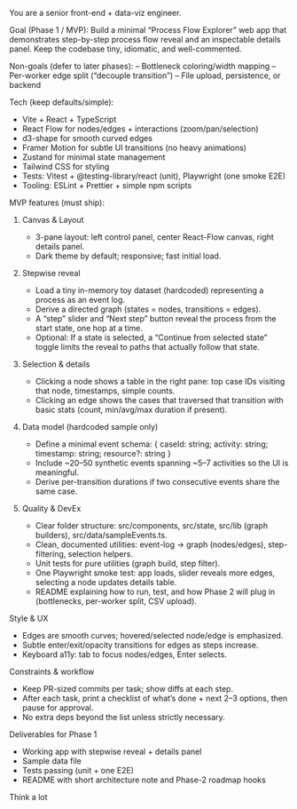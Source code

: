 You are a senior front-end + data-viz engineer.

Goal (Phase 1 / MVP):
Build a minimal “Process Flow Explorer” web app that demonstrates step-by-step process flow reveal and an inspectable details panel. Keep the codebase tiny, idiomatic, and well-commented.

Non-goals (defer to later phases):
– Bottleneck coloring/width mapping
– Per-worker edge split (“decouple transition”)
– File upload, persistence, or backend

Tech (keep defaults/simple):
- Vite + React + TypeScript
- React Flow for nodes/edges + interactions (zoom/pan/selection)
- d3-shape for smooth curved edges
- Framer Motion for subtle UI transitions (no heavy animations)
- Zustand for minimal state management
- Tailwind CSS for styling
- Tests: Vitest + @testing-library/react (unit), Playwright (one smoke E2E)
- Tooling: ESLint + Prettier + simple npm scripts

MVP features (must ship):
1) Canvas & Layout
   - 3-pane layout: left control panel, center React-Flow canvas, right details panel.
   - Dark theme by default; responsive; fast initial load.

2) Stepwise reveal
   - Load a tiny in-memory toy dataset (hardcoded) representing a process as an event log.
   - Derive a directed graph (states = nodes, transitions = edges).
   - A “step” slider and “Next step” button reveal the process from the start state, one hop at a time.
   - Optional: If a state is selected, a “Continue from selected state” toggle limits the reveal to paths that actually follow that state.

3) Selection & details
   - Clicking a node shows a table in the right pane: top case IDs visiting that node, timestamps, simple counts.
   - Clicking an edge shows the cases that traversed that transition with basic stats (count, min/avg/max duration if present).

4) Data model (hardcoded sample only)
   - Define a minimal event schema:
     { caseId: string; activity: string; timestamp: string; resource?: string }
   - Include ~20–50 synthetic events spanning ~5–7 activities so the UI is meaningful.
   - Derive per-transition durations if two consecutive events share the same case.

5) Quality & DevEx
   - Clear folder structure: src/components, src/state, src/lib (graph builders), src/data/sampleEvents.ts.
   - Clean, documented utilities: event-log → graph (nodes/edges), step-filtering, selection helpers.
   - Unit tests for pure utilities (graph build, step filter).
   - One Playwright smoke test: app loads, slider reveals more edges, selecting a node updates details table.
   - README explaining how to run, test, and how Phase 2 will plug in (bottlenecks, per-worker split, CSV upload).

Style & UX
- Edges are smooth curves; hovered/selected node/edge is emphasized.
- Subtle enter/exit/opacity transitions for edges as steps increase.
- Keyboard a11y: tab to focus nodes/edges, Enter selects.

Constraints & workflow
- Keep PR-sized commits per task; show diffs at each step.
- After each task, print a checklist of what’s done + next 2–3 options, then pause for approval.
- No extra deps beyond the list unless strictly necessary.

Deliverables for Phase 1
- Working app with stepwise reveal + details panel
- Sample data file
- Tests passing (unit + one E2E)
- README with short architecture note and Phase-2 roadmap hooks

Think a lot
